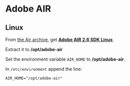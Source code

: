 # Adobe AIR

## Linux

From [the Air archive][air-archive], get [**Adobe AIR 2.6 SDK Linux**][adobe-air-sdk-linux-2.6].

Extract it to **/opt/adobe-air**

Set the environment variable `AIR_HOME` to **/opt/adobe-air**.

In `/etc/environment` append the line:

```shell
AIR_HOME="/opt/adobe-air"
```

[air-archive]: https://helpx.adobe.com/air/kb/archived-air-sdk-version.html
[adobe-air-sdk-linux-2.6]: http://airdownload.adobe.com/air/lin/download/2.6/AdobeAIRSDK.tbz2
